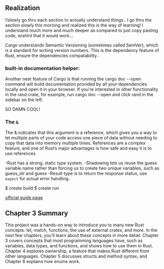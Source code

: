 ## Realization 
!!slowly go thru each section to actually understand things.. I go thru the section slowly this morning and realized this is the way of learning! I understand much more and much deeper as compared to just copy pasting code, wishint that it would work...

Cargo understands Semantic Versioning (sometimes called SemVer), which is a standard for writing version numbers. This is the dependency feature of Rust, ensure the dependencies compatability..


### built-in documentation helper: 
Another neat feature of Cargo is that running the cargo doc --open command will build documentation provided by all your dependencies locally and open it in your browser. If you’re interested in other functionality in the rand crate, for example, run cargo doc --open and click rand in the sidebar on the left.

SO DAMN COOL!

### The `&`
The & indicates that this argument is a reference, which gives you a way to let multiple parts of your code access one piece of data without needing to copy that data into memory multiple times. References are a complex feature, and one of Rust’s major advantages is how safe and easy it is to use references


-Rust has a strong, static type system.
-Shadowing lets us reuse the guess variable name rather than forcing us to create two unique variables, such as guess_str and guess
-Result type is to return the response status, use `expect` for actual error handling.



$ create build 
$ create run 



[official guide page](https://doc.rust-lang.org/book/ch02-00-guessing-game-tutorial.html)

## Chapter 3 Summary
This project was a hands-on way to introduce you to many new Rust concepts: let, match, functions, the use of external crates, and more. In the next few chapters, you’ll learn about these concepts in more detail. Chapter 3 covers concepts that most programming languages have, such as variables, data types, and functions, and shows how to use them in Rust. Chapter 4 explores ownership, a feature that makes Rust different from other languages. Chapter 5 discusses structs and method syntax, and Chapter 6 explains how enums work.

